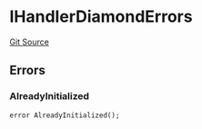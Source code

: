 # IHandlerDiamondErrors
[Git Source](https://github.com/thrackle-io/tron/blob/a0e7b20980bb06404eb010a144cfad3764962831/src/common/IErrors.sol)


## Errors
### AlreadyInitialized

```solidity
error AlreadyInitialized();
```

